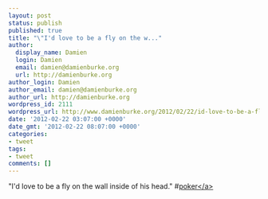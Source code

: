 ```yaml
---
layout: post
status: publish
published: true
title: "\"I'd love to be a fly on the w..."
author:
  display_name: Damien
  login: Damien
  email: damien@damienburke.org
  url: http://damienburke.org
author_login: Damien
author_email: damien@damienburke.org
author_url: http://damienburke.org
wordpress_id: 2111
wordpress_url: http://www.damienburke.org/2012/02/22/id-love-to-be-a-fly-on-the-w/
date: '2012-02-22 03:07:00 +0000'
date_gmt: '2012-02-22 08:07:00 +0000'
categories:
- tweet
tags:
- tweet
comments: []
---
```

<p>"I'd love to be a fly on the wall inside of his head." #<a href="http:&#47;&#47;search.twitter.com&#47;search?q=%23poker" class="aktt_hashtag">poker<&#47;a></p>
